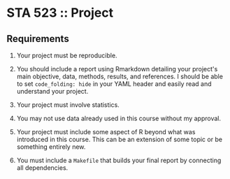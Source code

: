 # STA 523 :: Project

## Requirements

1. Your project must be reproducible.

2. You should include a report using Rmarkdown detailing your project's main 
   objective, data, methods, results, and references. I should be able to set 
   `code_folding: hide` in your YAML header and easily read and 
   understand your project.

3. Your project must involve statistics.

4. You may not use data already used in this course without my approval.

5. Your project must include some aspect of R beyond what was introduced in
   this course. This can be an extension of some topic or be 
   something entirely new.

6. You must include a `Makefile` that builds your final report by
   connecting all dependencies.
  
